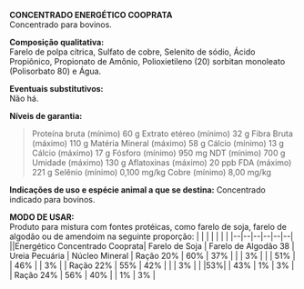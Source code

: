 ﻿**CONCENTRADO ENERGÉTICO COOPRATA**                                                   
Concentrado para bovinos.

**Composição qualitativa:**                                                                  
Farelo de polpa cítrica, Sulfato de cobre, Selenito de sódio, Ácido Propiônico, Propionato de Amônio, Polioxietileno (20) sorbitan monoleato (Polisorbato 80) e Água.

**Eventuais substitutivos:**                                                                      
Não há.

**Níveis de garantia:**
>Proteína bruta (mínimo) 60 g
>Extrato etéreo (mínimo) 32 g
>Fibra Bruta (máximo) 110 g
>Matéria Mineral (máximo) 58 g
>Cálcio (mínimo) 13 g
>Cálcio (máximo) 17 g
>Fósforo (mínimo) 950 mg
>NDT (mínimo) 700 g
>Umidade (máximo) 130 g
>Aflatoxinas (máximo) 20 ppb
>FDA (máximo) 221 g
>Selênio (mínimo) 0,100 mg/kg
>Cobre (mínimo) 8,00 mg/kg
>
**Indicações de uso e espécie animal a que se destina:**                                                                                   Concentrado indicado para bovinos.

**MODO DE USAR:**                                                                
Produto para mistura com fontes protéicas, como farelo de soja, farelo de algodão ou de amendoim na seguinte proporção:
|  |  |  |  |  |  |
|--|--|--|--|--|--|
||Energético Concentrado Cooprata| Farelo de Soja | Farelo de Algodão 38 | Ureia Pecuária | Núcleo Mineral 
| Ração 20%  | 60% | 37% | | | 3% |
|  | 51% | | 46% | | 3% |
| Ração 22% | 55% | 42% | | | 3% |
|  |53%| | 43% | 1% | 3% |
| Ração 24% | 56% | 40% | | 1% | 3% |



